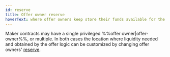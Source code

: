```yaml
---
id: reserve
title: Offer owner reserve
hoverText: where offer owners keep store their funds available for the maker contract.
---
```


Maker contracts may have a single privileged %%offer owner|offer-owner%%, or multiple. In both cases the location where liquidity needed and obtained by the offer logic can be customized by changing offer owners' [reserve](../strat-lib/explanations/offer-maker/mangrove-offer.md#offer-owners-reserve).